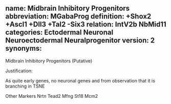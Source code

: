 name: Midbrain Inhibitory Progenitors
abbreviation: MGabaProg
definition: +Shox2 +Ascl1 +Dll3 +Tal2 -Six3
relation: IntV2b NbMid11
categories: Ectodermal Neuronal Neuroectodermal Neuralprogenitor
version: 2
synonyms:
---

Midbrain Inhibitory Progenitors (Putative)

Justification: 

As quite early genes, no neuronal genes and from observation that it is branching in TSNE

Other Markers
Nrtn
Tead2
Mfng
St18
Mcm2